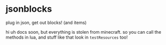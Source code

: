 # jsonblocks
plug in json, get out blocks! (and items)

hi
uh
docs soon, but everything is stolen from minecraft.
so you can call the methods in lua, and stuff like that
look in `testResources` too!
